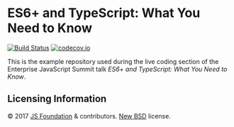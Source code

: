 # ES6+ and TypeScript: What You Need to Know

[![Build Status](https://travis-ci.org/SitePen/es-ts-need-to-know.svg?branch=master)](https://travis-ci.org/SitePen/es-ts-need-to-know)
[![codecov.io](http://codecov.io/github/SitePen/es-ts-need-to-know/coverage.svg?branch=master)](http://codecov.io/github/SitePen/es-ts-need-to-know?branch=master)

This is the example repository used during the live coding section of the Enterprise JavaScript Summit talk
_ES6+ and TypeScript: What You Need to Know_.

## Licensing Information

© 2017 [JS Foundation](https://js.foundation/) & contributors. [New BSD](https://opensource.org/licenses/BSD-3-Clause) license.
